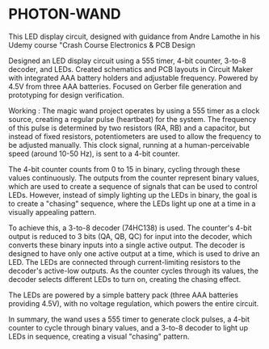 # PHOTON-WAND
This LED display circuit, designed with guidance from Andre Lamothe in his Udemy course "Crash Course Electronics & PCB Design

Designed an LED display circuit using a 555 timer, 4-bit counter, 3-to-8 decoder, and LEDs. Created schematics and PCB layouts in Circuit Maker with integrated AAA battery holders and adjustable frequency. Powered by 4.5V from three AAA batteries. Focused on Gerber file generation and prototyping for design verification.

Working : 
The magic wand project operates by using a 555 timer as a clock source, creating a regular pulse (heartbeat) for the system. The frequency of this pulse is determined by two resistors (RA, RB) and a capacitor, but instead of fixed resistors, potentiometers are used to allow the frequency to be adjusted manually. This clock signal, running at a human-perceivable speed (around 10-50 Hz), is sent to a 4-bit counter.

The 4-bit counter counts from 0 to 15 in binary, cycling through these values continuously. The outputs from the counter represent binary values, which are used to create a sequence of signals that can be used to control LEDs. However, instead of simply lighting up the LEDs in binary, the goal is to create a "chasing" sequence, where the LEDs light up one at a time in a visually appealing pattern.

To achieve this, a 3-to-8 decoder (74HC138) is used. The counter's 4-bit output is reduced to 3 bits (QA, QB, QC) for input into the decoder, which converts these binary inputs into a single active output. The decoder is designed to have only one active output at a time, which is used to drive an LED. The LEDs are connected through current-limiting resistors to the decoder's active-low outputs. As the counter cycles through its values, the decoder selects different LEDs to turn on, creating the chasing effect.

The LEDs are powered by a simple battery pack (three AAA batteries providing 4.5V), with no voltage regulation, which powers the entire circuit.

In summary, the wand uses a 555 timer to generate clock pulses, a 4-bit counter to cycle through binary values, and a 3-to-8 decoder to light up LEDs in sequence, creating a visual "chasing" pattern.
